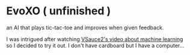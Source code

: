 # EvoXO ( unfinished )
an AI that plays tic-tac-toe and improves when given feedback.

I was intrigued after watching [VSauce2's video about machine learning](https://youtu.be/sw7UAZNgGg8?si=T2mHGIbcAPVM_Mp9)   
so I decided to try it out. I don't have cardboard but I have a computer...
